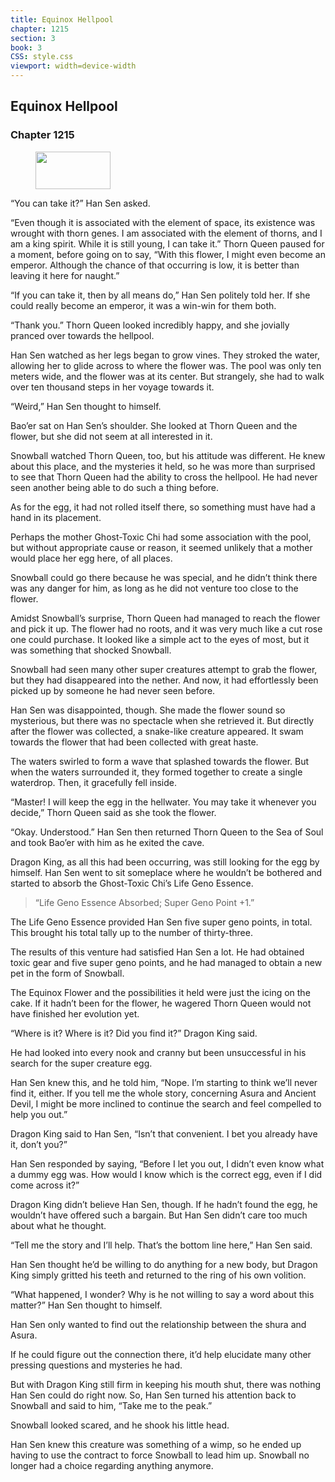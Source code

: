 ```yaml
---
title: Equinox Hellpool
chapter: 1215
section: 3
book: 3
CSS: style.css
viewport: width=device-width
---
```


## Equinox Hellpool

### Chapter 1215

<figure>
	<img src="../Images/gem.gif" alt="" id="gem" width="120" height="60" />
</figure>

“You can take it?” Han Sen asked.

“Even though it is associated with the element of space, its existence was wrought with thorn genes. I am associated with the element of thorns, and I am a king spirit. While it is still young, I can take it.” Thorn Queen paused for a moment, before going on to say, “With this flower, I might even become an emperor. Although the chance of that occurring is low, it is better than leaving it here for naught.”

“If you can take it, then by all means do,” Han Sen politely told her. If she could really become an emperor, it was a win-win for them both.

“Thank you.” Thorn Queen looked incredibly happy, and she jovially pranced over towards the hellpool.

Han Sen watched as her legs began to grow vines. They stroked the water, allowing her to glide across to where the flower was. The pool was only ten meters wide, and the flower was at its center. But strangely, she had to walk over ten thousand steps in her voyage towards it.

“Weird,” Han Sen thought to himself.

Bao’er sat on Han Sen’s shoulder. She looked at Thorn Queen and the flower, but she did not seem at all interested in it.

Snowball watched Thorn Queen, too, but his attitude was different. He knew about this place, and the mysteries it held, so he was more than surprised to see that Thorn Queen had the ability to cross the hellpool. He had never seen another being able to do such a thing before.

As for the egg, it had not rolled itself there, so something must have had a hand in its placement.

Perhaps the mother Ghost-Toxic Chi had some association with the pool, but without appropriate cause or reason, it seemed unlikely that a mother would place her egg here, of all places.

Snowball could go there because he was special, and he didn’t think there was any danger for him, as long as he did not venture too close to the flower.

Amidst Snowball’s surprise, Thorn Queen had managed to reach the flower and pick it up. The flower had no roots, and it was very much like a cut rose one could purchase. It looked like a simple act to the eyes of most, but it was something that shocked Snowball.

Snowball had seen many other super creatures attempt to grab the flower, but they had disappeared into the nether. And now, it had effortlessly been picked up by someone he had never seen before.

Han Sen was disappointed, though. She made the flower sound so mysterious, but there was no spectacle when she retrieved it. But directly after the flower was collected, a snake-like creature appeared. It swam towards the flower that had been collected with great haste.

The waters swirled to form a wave that splashed towards the flower. But when the waters surrounded it, they formed together to create a single waterdrop. Then, it gracefully fell inside.

“Master! I will keep the egg in the hellwater. You may take it whenever you decide,” Thorn Queen said as she took the flower.

“Okay. Understood.” Han Sen then returned Thorn Queen to the Sea of Soul and took Bao’er with him as he exited the cave.

Dragon King, as all this had been occurring, was still looking for the egg by himself. Han Sen went to sit someplace where he wouldn’t be bothered and started to absorb the Ghost-Toxic Chi’s Life Geno Essence.

> “Life Geno Essence Absorbed; Super Geno Point +1.”

The Life Geno Essence provided Han Sen five super geno points, in total. This brought his total tally up to the number of thirty-three.

The results of this venture had satisfied Han Sen a lot. He had obtained toxic gear and five super geno points, and he had managed to obtain a new pet in the form of Snowball.

The Equinox Flower and the possibilities it held were just the icing on the cake. If it hadn’t been for the flower, he wagered Thorn Queen would not have finished her evolution yet.

“Where is it? Where is it? Did you find it?” Dragon King said.

He had looked into every nook and cranny but been unsuccessful in his search for the super creature egg.

Han Sen knew this, and he told him, “Nope. I’m starting to think we’ll never find it, either. If you tell me the whole story, concerning Asura and Ancient Devil, I might be more inclined to continue the search and feel compelled to help you out.”

Dragon King said to Han Sen, “Isn’t that convenient. I bet you already have it, don’t you?”

Han Sen responded by saying, “Before I let you out, I didn’t even know what a dummy egg was. How would I know which is the correct egg, even if I did come across it?”

Dragon King didn’t believe Han Sen, though. If he hadn’t found the egg, he wouldn’t have offered such a bargain. But Han Sen didn’t care too much about what he thought.

“Tell me the story and I’ll help. That’s the bottom line here,” Han Sen said.

Han Sen thought he’d be willing to do anything for a new body, but Dragon King simply gritted his teeth and returned to the ring of his own volition.

“What happened, I wonder? Why is he not willing to say a word about this matter?” Han Sen thought to himself.

Han Sen only wanted to find out the relationship between the shura and Asura.

If he could figure out the connection there, it’d help elucidate many other pressing questions and mysteries he had.

But with Dragon King still firm in keeping his mouth shut, there was nothing Han Sen could do right now. So, Han Sen turned his attention back to Snowball and said to him, “Take me to the peak.”

Snowball looked scared, and he shook his little head.

Han Sen knew this creature was something of a wimp, so he ended up having to use the contract to force Snowball to lead him up. Snowball no longer had a choice regarding anything anymore.
